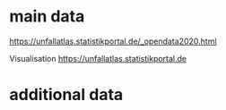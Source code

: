 # main data

https://unfallatlas.statistikportal.de/_opendata2020.html

Visualisation https://unfallatlas.statistikportal.de

# additional data
